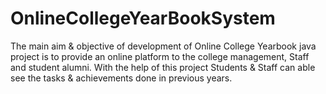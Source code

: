 # OnlineCollegeYearBookSystem
The main aim & objective of development of Online College Yearbook java project is to provide an online platform to the college management, Staff and student alumni.
With the help of this project Students & Staff can able see the tasks & achievements done in previous years.
